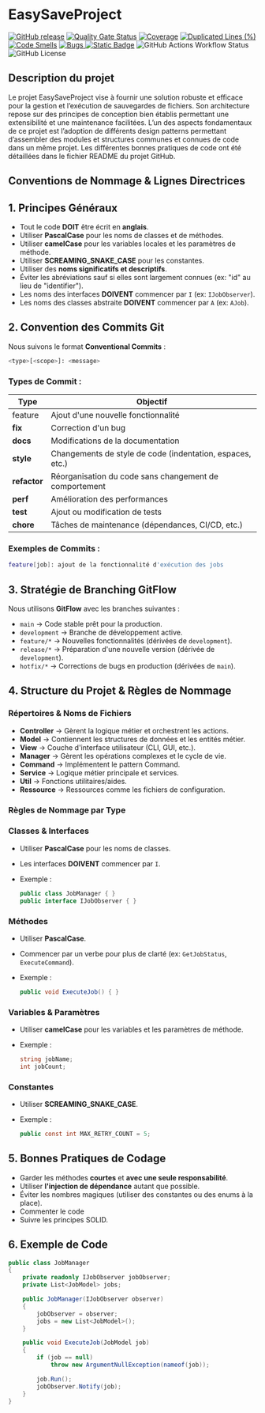 # EasySaveProject
[![GitHub release](https://img.shields.io/github/v/release/Y-Kadri/EasySaveProject?label=Release&style=flat)](https://github.com/Y-Kadri/EasySaveProject/releases) 
[![Quality Gate Status](https://sonarcloud.io/api/project_badges/measure?project=Y-Kadri_EasySaveProject&metric=alert_status)](https://sonarcloud.io/summary/new_code?id=Y-Kadri_EasySaveProject) [![Coverage](https://sonarcloud.io/api/project_badges/measure?project=Y-Kadri_EasySaveProject&metric=coverage)](https://sonarcloud.io/summary/new_code?id=Y-Kadri_EasySaveProject) [![Duplicated Lines (%)](https://sonarcloud.io/api/project_badges/measure?project=Y-Kadri_EasySaveProject&metric=duplicated_lines_density)](https://sonarcloud.io/summary/new_code?id=Y-Kadri_EasySaveProject) [![Code Smells](https://sonarcloud.io/api/project_badges/measure?project=Y-Kadri_EasySaveProject&metric=code_smells)](https://sonarcloud.io/summary/new_code?id=Y-Kadri_EasySaveProject) [![Bugs](https://sonarcloud.io/api/project_badges/measure?project=Y-Kadri_EasySaveProject&metric=bugs)](https://sonarcloud.io/summary/new_code?id=Y-Kadri_EasySaveProject)<a href="https://matisbouquin.github.io/EasySaveProject/"> ![Static Badge](https://img.shields.io/badge/documentation-blue?label=Voir%20la%20documentation&link=https%3A%2F%2Fmatisbouquin.github.io%2FEasySaveProject%2F)</a> ![GitHub Actions Workflow Status](https://img.shields.io/github/actions/workflow/status/Y-Kadri/EasySaveProject/build.yml)  ![GitHub License](https://img.shields.io/github/license/Y-Kadri/EasySaveProject)

## Description du projet
Le projet EasySaveProject vise à fournir une solution robuste et efficace pour la gestion et l’exécution de sauvegardes de fichiers. Son architecture repose sur des principes de conception bien établis permettant une extensibilité et une maintenance facilitées. L’un des aspects fondamentaux de ce projet est l’adoption de différents design patterns permettant d’assembler des modules et structures communes et connues de code dans un même projet. Les différentes bonnes pratiques de code ont été détaillées dans le fichier README du projet GitHub.

## Conventions de Nommage & Lignes Directrices

## 1. Principes Généraux

- Tout le code **DOIT** être écrit en **anglais**.
- Utiliser **PascalCase** pour les noms de classes et de méthodes.
- Utiliser **camelCase** pour les variables locales et les paramètres de méthode.
- Utiliser **SCREAMING_SNAKE_CASE** pour les constantes.
- Utiliser des **noms significatifs et descriptifs**.
- Éviter les abréviations sauf si elles sont largement connues (ex: "id" au lieu de "identifier").
- Les noms des interfaces **DOIVENT** commencer par `I` (ex: `IJobObserver`).
- Les noms des classes abstraite **DOIVENT** commencer par `A` (ex: `AJob`).

## 2. Convention des Commits Git

Nous suivons le format **Conventional Commits** :

```bash
<type>[<scope>]: <message>
```

### Types de Commit :

| Type | Objectif |
| --- | --- |
| feature | Ajout d'une nouvelle fonctionnalité |
| **fix** | Correction d'un bug |
| **docs** | Modifications de la documentation |
| **style** | Changements de style de code (indentation, espaces, etc.) |
| **refactor** | Réorganisation du code sans changement de comportement |
| **perf** | Amélioration des performances |
| **test** | Ajout ou modification de tests |
| **chore** | Tâches de maintenance (dépendances, CI/CD, etc.) |

### Exemples de Commits :

```bash
feature[job]: ajout de la fonctionnalité d'exécution des jobs
```

## 3. Stratégie de Branching GitFlow

Nous utilisons **GitFlow** avec les branches suivantes :

- `main` → Code stable prêt pour la production.
- `development` → Branche de développement active.
- `feature/*` → Nouvelles fonctionnalités (dérivées de `development`).
- `release/*` → Préparation d'une nouvelle version (dérivée de `development`).
- `hotfix/*` → Corrections de bugs en production (dérivées de `main`).

## 4. Structure du Projet & Règles de Nommage

### **Répertoires & Noms de Fichiers**

- **Controller** → Gèrent la logique métier et orchestrent les actions.
- **Model** → Contiennent les structures de données et les entités métier.
- **View** → Couche d'interface utilisateur (CLI, GUI, etc.).
- **Manager** → Gèrent les opérations complexes et le cycle de vie.
- **Command** → Implémentent le pattern Command.
- **Service** → Logique métier principale et services.
- **Util** → Fonctions utilitaires/aides.
- **Ressource** → Ressources comme les fichiers de configuration.

### **Règles de Nommage par Type**

### **Classes & Interfaces**

- Utiliser **PascalCase** pour les noms de classes.
- Les interfaces **DOIVENT** commencer par `I`.
- Exemple :
    
    ```csharp
    public class JobManager { }
    public interface IJobObserver { }
    
    ```
    

### **Méthodes**

- Utiliser **PascalCase**.
- Commencer par un verbe pour plus de clarté (ex: `GetJobStatus`, `ExecuteCommand`).
- Exemple :
    
    ```csharp
    public void ExecuteJob() { }
    
    ```
    

### **Variables & Paramètres**

- Utiliser **camelCase** pour les variables et les paramètres de méthode.
- Exemple :
    
    ```csharp
    string jobName;
    int jobCount;
    ```
    

### **Constantes**

- Utiliser **SCREAMING_SNAKE_CASE**.
- Exemple :
    
    ```csharp
    public const int MAX_RETRY_COUNT = 5;
    ```
    

## 5. Bonnes Pratiques de Codage

- Garder les méthodes **courtes** et **avec une seule responsabilité**.
- Utiliser **l'injection de dépendance** autant que possible.
- Éviter les nombres magiques (utiliser des constantes ou des enums à la place).
- Commenter le code
- Suivre les principes SOLID.

## 6. Exemple de Code

```csharp
public class JobManager
{
    private readonly IJobObserver jobObserver;
    private List<JobModel> jobs;

    public JobManager(IJobObserver observer)
    {
        jobObserver = observer;
        jobs = new List<JobModel>();
    }

    public void ExecuteJob(JobModel job)
    {
        if (job == null)
            throw new ArgumentNullException(nameof(job));

        job.Run();
        jobObserver.Notify(job);
    }
}

```